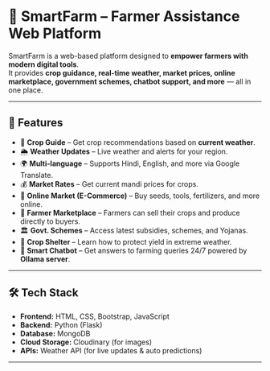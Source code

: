 # 🌾 SmartFarm – Farmer Assistance Web Platform

SmartFarm is a web-based platform designed to **empower farmers with modern digital tools**.  
It provides **crop guidance, real-time weather, market prices, online marketplace, government schemes, chatbot support, and more** — all in one place.

-----

## 🚀 Features
- 🌾 **Crop Guide** – Get crop recommendations based on **current weather**.    
- 🌦️ **Weather Updates** – Live weather and alerts for your region.  
- 🌍 **Multi-language** –  Supports Hindi, English, and more via Google Translate.  
- 💰 **Market Rates** – Get current mandi prices for crops.  
- 🛒 **Online Market (E-Commerce)** – Buy seeds, tools, fertilizers, and more online.  
- 🏪 **Farmer Marketplace** – Farmers can sell their crops and produce directly to buyers.    
- 🏛️ **Govt. Schemes** – Access latest subsidies, schemes, and Yojanas.  
- 🌳 **Crop Shelter** – Learn how to protect yield in extreme weather.  
- 🤖 **Smart Chatbot** – Get answers to farming queries 24/7 powered by **Ollama server**.

-----

## 🛠️ Tech Stack
- **Frontend:** HTML, CSS, Bootstrap, JavaScript  
- **Backend:** Python (Flask)  
- **Database:** MongoDB  
- **Cloud Storage:** Cloudinary (for images)  
- **APIs:** Weather API (for live updates & auto predictions) 


-----
